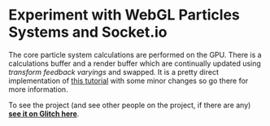 # Experiment with WebGL Particles Systems and Socket.io

The core particle system calculations are performed on the GPU. There is a calculations buffer and a render buffer which are continually updated using _transform feedback varyings_ and swapped. It is a pretty direct implementation of [this tutorial](https://gpfault.net/posts/webgl2-particles.txt.html) with some minor changes so go there for more information.

To see the project (and see other people on the project, if there are any) [__see it on Glitch here__](https://joshmurr-webgl-particles-socketio.glitch.me/).
